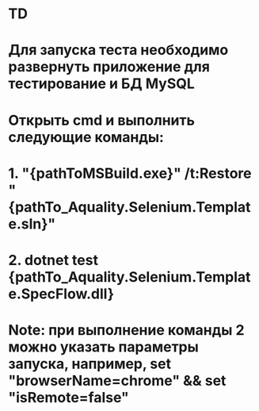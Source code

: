 # TD
# Для запуска теста необходимо развернуть приложение для тестирование и БД MySQL
# Открыть cmd и выполнить следующие команды:
# 1. "{pathToMSBuild.exe}" /t:Restore "{pathTo_Aquality.Selenium.Template.sln}"
# 2. dotnet test {pathTo_Aquality.Selenium.Template.SpecFlow.dll}
# Note: при выполнение команды 2 можно указать параметры запуска, например, set "browserName=chrome" && set "isRemote=false"
